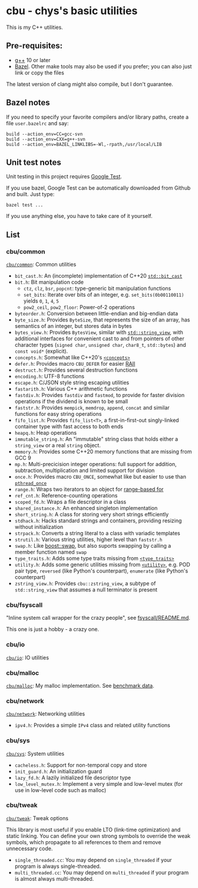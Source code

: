 # cbu - chys's basic utilities

This is my C++ utilities.

## Pre-requisites:

- [g++](https://gcc.gnu.org/) 10 or later
- [Bazel](https://bazel.build/).  Other make tools may also be used if you prefer; you can also just link or copy the files

The latest version of clang might also compile, but I don't guarantee.

## Bazel notes

If you need to specify your favorite compilers and/or library paths, create a file `user.bazelrc` and say:

```
build --action_env=CC=gcc-svn
build --action_env=CXX=g++-svn
build --action_env=BAZEL_LINKLIBS=-Wl,-rpath,/usr/local/LIB
```

## Unit test notes

Unit testing in this project requires [Google Test](https://github.com/google/googletest).

If you use bazel, Google Test can be automatically downloaded from Github and built.  Just type:

```
bazel test ...
```

If you use anything else, you have to take care of it yourself.

## List

### cbu/common

[`cbu/common`](cbu/common): Common utilities

* `bit_cast.h`: An (incomplete) implementation of C++20 [`std::bit_cast`](https://en.cppreference.com/w/cpp/numeric/bit_cast)
* `bit.h`: Bit manipulation code
  - `ctz`, `clz`, `bsr`, `popcnt`: type-generic bit manipulation functions
  - `set_bits`: Iterate over bits of an integer, e.g. `set_bits(0b00110011)` yields `0`, `1`, `4`, `5`
  - `pow2_ceil`, `pow2_floor`: Power-of-2 operations
* `byteorder.h`: Conversion between little-endian and big-endian data
* `byte_size.h`: Provides `ByteSize`, that represents the size of an array, has semantics of an integer, but stores data in bytes
* `bytes_view.h`: Provides `BytesView`, similar with [`std::string_view`](https://en.cppreference.com/w/cpp/string/basic_string_view),
   with additional interfaces for convenient cast to and from pointers of other character types (`signed char`, `unsigned char`, `char8_t`, `std::bytes`)
   and `const void*` (explicit).
* `concepts.h`: Somewhat like C++20's [`<concepts>`](https://en.cppreference.com/w/cpp/header/concepts)
* `defer.h`: Provides macro `CBU_DEFER` for easier [RAII](https://en.cppreference.com/w/cpp/language/raii)
* `destruct.h`: Provides several destruction functions
* `encoding.h`: UTF-8 functions
* `escape.h`: C/JSON style string escaping utilities
* `fastarith.h`: Various C++ arithmetic functions
* `fastdiv.h`: Provides `fastdiv` and `fastmod`, to provide for faster division operations if the dividend is known to be small
* `faststr.h`: Provides `mempick`, `memdrop`, `append`, `concat` and similar functions for easy string operations
* `fifo_list.h`: Provides `fifo_list<T>`, a first-in-first-out singly-linked container type with fast access to both ends
* `heapq.h`: Heap operations
* `immutable_string.h`: An "immutable" string class that holds either a `string_view` or a real `string` object.
* `memory.h`: Provides some C++20 memory functions that are missing from GCC 9
* `mp.h`: Multi-precicision integer operations: full support for addition, subtraction, multiplication and limited support for division
* `once.h`: Provides macro `CBU_ONCE`, somewhat like but easier to use than [`pthread_once`](https://linux.die.net/man/3/pthread_once)
* `range.h`: Wraps two iterators to an object for [range-based for](https://en.cppreference.com/w/cpp/language/range-for)
* `ref_cnt.h`: Reference-counting operations
* `scoped_fd.h`: Wraps a file descriptor in a class
* `shared_instance.h`: An enhanced singleton implementation
* `short_string.h`: A class for storing very short strings efficiently
* `stdhack.h`: Hacks standard strings and containers, providing resizing without initialization
* `strpack.h`: Converts a string literal to a class with variadic templates
* `strutil.h`: Various string utilities, higher level than `faststr.h`
* `swap.h`: Like [boost::swap](https://www.boost.org/doc/libs/1_64_0/libs/core/doc/html/core/swap.html), but also suports swapping by calling a member function named `swap`
* `type_traits.h`: Adds some type traits missing from [`<type_traits>`](https://en.cppreference.com/w/cpp/header/type_traits)
* `utility.h`: Adds some generic utilities missing from [`<utility>`](https://en.cppreference.com/w/cpp/header/utility),
   e.g. POD pair type, `reversed` (like Python's counterpart), `enumerate` (like Python's counterpart)
* `zstring_view.h`: Provides `cbu::zstring_view`, a subtype of `std::string_view` that assumes a null terminator is present

### cbu/fsyscall

"Inline system call wrapper for the crazy people", see [fsyscall/README.md](cbu/fsyscall/README.md).

This one is just a hobby - a crazy one.

### cbu/io

[`cbu/io`](cbu/io): IO utilities

### cbu/malloc

[`cbu/malloc`](cbu/malloc): My malloc implementation.  See [benchmark data](cbu/malloc).

### cbu/network

[`cbu/network`](cbu/network): Networking utilities

* `ipv4.h`: Provides a simple `IPv4` class and related utility functions

### cbu/sys

[`cbu/sys`](cbu/sys): System utilities

* `cacheless.h`: Support for non-temporal copy and store
* `init_guard.h`: An initialization guard
* `lazy_fd.h`: A lazily initialized file descriptor type
* `low_level_mutex.h`: Implement a very simple and low-level mutex (for use in low-level code such as malloc)

### cbu/tweak

[`cbu/tweak`](cbu/tweak): Tweak options

This library is most useful if you enable LTO (link-time optimization) and
static linking.
You can define your own strong symbols to override the weak symbols, which
propagate to all references to them and remove unnecessary code.

* `single_threaded.cc`: You may depend on `single_threaded` if your program is always single-threaded.
* `multi_threaded.cc`: You may depend on `multi_threaded` if your program is almost always multi-threaded.
